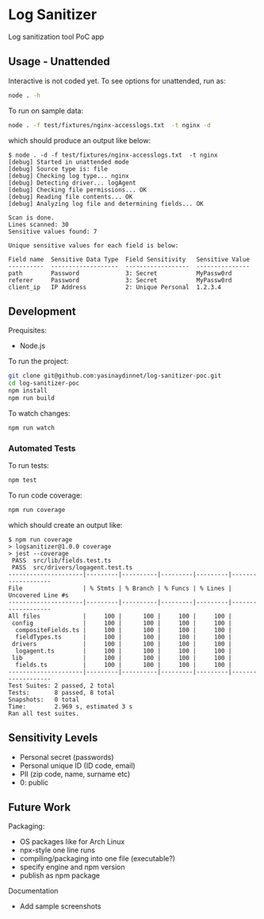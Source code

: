 # Log Sanitizer

Log sanitization tool PoC app

## Usage - Unattended

Interactive is not coded yet. To see options for unattended, run as:
```sh
node . -h
```

To run on sample data:
```sh
node . -f test/fixtures/nginx-accesslogs.txt  -t nginx -d
```
which should produce an output like below:
```
$ node . -d -f test/fixtures/nginx-accesslogs.txt  -t nginx
[debug] Started in unattended mode
[debug] Source type is: file
[debug] Checking log type... nginx
[debug] Detecting driver... logAgent
[debug] Checking file permissions... OK
[debug] Reading file contents... OK
[debug] Analyzing log file and determining fields... OK

Scan is done.
Lines scanned: 30
Sensitive values found: 7

Unique sensitive values for each field is below:

Field name  Sensitive Data Type  Field Sensitivity   Sensitive Value
----------  -------------------  ------------------  ---------------
path        Password             3: Secret           MyPassw0rd     
referer     Password             3: Secret           MyPassw0rd     
client_ip   IP Address           2: Unique Personal  1.2.3.4        
```

## Development

Prequisites:
- Node.js

To run the project:
```sh
git clone git@github.com:yasinaydinnet/log-sanitizer-poc.git
cd log-sanitizer-poc
npm install
npm run build
```

To watch changes:
```sh
npm run watch
```

### Automated Tests

To run tests:
```sh
npm test
```

To run code coverage:
```sh
npm run coverage
```
which should create an output like:
```
$ npm run coverage
> logsanitizer@1.0.0 coverage
> jest --coverage
 PASS  src/lib/fields.test.ts
 PASS  src/drivers/logagent.test.ts
---------------------|---------|----------|---------|---------|-------------------
File                 | % Stmts | % Branch | % Funcs | % Lines | Uncovered Line #s 
---------------------|---------|----------|---------|---------|-------------------
All files            |     100 |      100 |     100 |     100 |                   
 config              |     100 |      100 |     100 |     100 |                   
  compositeFields.ts |     100 |      100 |     100 |     100 |                   
  fieldTypes.ts      |     100 |      100 |     100 |     100 |                   
 drivers             |     100 |      100 |     100 |     100 |                   
  logagent.ts        |     100 |      100 |     100 |     100 |                   
 lib                 |     100 |      100 |     100 |     100 |                   
  fields.ts          |     100 |      100 |     100 |     100 |                   
---------------------|---------|----------|---------|---------|-------------------
Test Suites: 2 passed, 2 total
Tests:       8 passed, 8 total
Snapshots:   0 total
Time:        2.969 s, estimated 3 s
Ran all test suites.
```

## Sensitivity Levels
- Personal secret (passwords)
- Personal unique ID (ID code, email)
- PII (zip code, name, surname etc)
- 0: public

## Future Work

Packaging:
- OS packages like for Arch Linux
- npx-style one line runs
- compiling/packaging into one file (executable?)
- specify engine and npm version
- publish as npm package

Documentation
- Add sample screenshots
